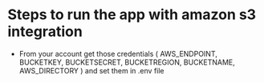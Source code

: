 # Steps to run the app with amazon s3 integration

- From your account get those credentials ( AWS_ENDPOINT, BUCKETKEY, BUCKETSECRET, BUCKETREGION, BUCKETNAME, AWS_DIRECTORY ) and set them in .env file